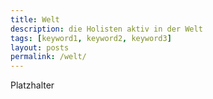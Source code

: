 ```yaml
---
title: Welt
description: die Holisten aktiv in der Welt
tags: [keyword1, keyword2, keyword3]
layout: posts
permalink: /welt/
---
```

Platzhalter